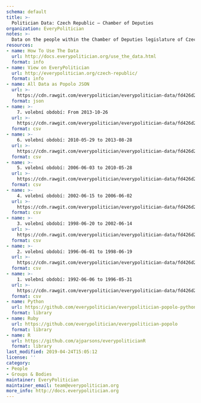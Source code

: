 ```yaml
---
schema: default
title: >-
  Politician Data: Czech Republic — Chamber of Deputies
organization: EveryPolitician
notes: >-
  Data on the people within the Chamber of Deputies legislature of Czech Republic.
resources:
- name: How To Use The Data
  url: http://docs.everypolitician.org/use_the_data.html
  format: info
- name: View on EveryPolitician
  url: http://everypolitician.org/czech-republic/
  format: info
- name: All Data as Popolo JSON
  url: >-
    https://cdn.rawgit.com/everypolitician/everypolitician-data/fd426d218512b68e648011c20db8221386d6591e/data/Czech_Republic/Deputies/ep-popolo-v1.0.json
  format: json
- name: >-
    7. volební období: From 2013-10-26
  url: >-
    https://cdn.rawgit.com/everypolitician/everypolitician-data/fd426d218512b68e648011c20db8221386d6591e/data/Czech_Republic/Deputies/term-7.csv
  format: csv
- name: >-
    6. volební období: 2010-05-29 to 2013-08-28
  url: >-
    https://cdn.rawgit.com/everypolitician/everypolitician-data/fd426d218512b68e648011c20db8221386d6591e/data/Czech_Republic/Deputies/term-6.csv
  format: csv
- name: >-
    5. volební období: 2006-06-03 to 2010-05-28
  url: >-
    https://cdn.rawgit.com/everypolitician/everypolitician-data/fd426d218512b68e648011c20db8221386d6591e/data/Czech_Republic/Deputies/term-5.csv
  format: csv
- name: >-
    4. volební období: 2002-06-15 to 2006-06-02
  url: >-
    https://cdn.rawgit.com/everypolitician/everypolitician-data/fd426d218512b68e648011c20db8221386d6591e/data/Czech_Republic/Deputies/term-4.csv
  format: csv
- name: >-
    3. volební období: 1998-06-20 to 2002-06-14
  url: >-
    https://cdn.rawgit.com/everypolitician/everypolitician-data/fd426d218512b68e648011c20db8221386d6591e/data/Czech_Republic/Deputies/term-3.csv
  format: csv
- name: >-
    2. volební období: 1996-06-01 to 1998-06-19
  url: >-
    https://cdn.rawgit.com/everypolitician/everypolitician-data/fd426d218512b68e648011c20db8221386d6591e/data/Czech_Republic/Deputies/term-2.csv
  format: csv
- name: >-
    1. volební období: 1992-06-06 to 1996-05-31
  url: >-
    https://cdn.rawgit.com/everypolitician/everypolitician-data/fd426d218512b68e648011c20db8221386d6591e/data/Czech_Republic/Deputies/term-1.csv
  format: csv
- name: Python
  url: https://github.com/everypolitician/everypolitician-popolo-python
  format: library
- name: Ruby
  url: https://github.com/everypolitician/everypolitician-popolo
  format: library
- name: R
  url: https://github.com/ajparsons/everypoliticianR
  format: library
last_modified: 2019-04-24T15:05:12
license: ''
category:
- People
- Groups & Bodies
maintainer: EveryPolitician
maintainer_email: team@everypolitician.org
more_info: http://docs.everypolitician.org
---
```

